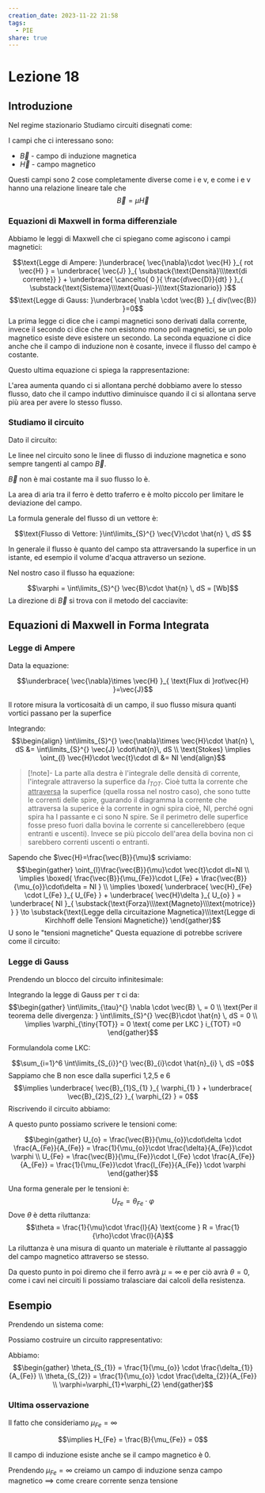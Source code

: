 ```yaml
---
creation_date: 2023-11-22 21:58
tags:
  - PIE
share: true
---
```

# Lezione 18

## Introduzione

Nel regime stazionario Studiamo circuiti disegnati come:

<!Diagramma transitore>

I campi che ci interessano sono:

- $\vec{B}$ - campo di induzione magnetica
- $\vec{H}$ - campo magnetico

Questi campi sono 2 cose completamente diverse come i e v, e come i e v hanno una relazione lineare tale che $$\vec{B}=\mu  \vec{H}$$

### Equazioni di Maxwell in forma differenziale

Abbiamo le leggi di Maxwell che ci spiegano come agiscono i campi magnetici:

$$\text{Legge di Ampere: }\underbrace{ \vec{\nabla}\cdot \vec{H} }_{ rot \vec{H} } = \underbrace{ \vec{J} }_{ \substack{\text{Densità}\\\text{di corrente}} } + \underbrace{ \cancelto{ 0 }{ \frac{d\vec{D}}{dt} } }_{ \substack{\text{Sistema}\\\text{Quasi-}\\\text{Stazionario}} }$$
$$\text{Legge di Gauss: }\underbrace{ \nabla \cdot \vec{B} }_{ div(\vec{B}) }=0$$
La prima legge ci dice che i campi magnetici sono derivati dalla corrente, invece il secondo ci dice che non esistono mono poli magnetici, se un polo magnetico esiste deve esistere un secondo. La seconda equazione ci dice anche che il campo di induzione non è cosante, invece il flusso del campo è costante.

Questo ultima equazione ci spiega la rappresentazione:

<!Diagramma calamita S-N con A>

L'area aumenta quando ci si allontana perché dobbiamo avere lo stesso flusso, dato che il campo induttivo diminuisce quando il ci si allontana serve più area per avere lo stesso flusso.

### Studiamo il circuito

Dato il circuito:

<!Diagramma circuito con area rossa>

Le linee nel circuito sono le linee di flusso di induzione magnetica e sono sempre tangenti al campo $\vec{B}$.

$\vec{B}$ non è mai costante ma il suo flusso lo è.

La area di aria tra il ferro è detto traferro e è molto piccolo per limitare le deviazione del campo.

La formula generale del flusso di un vettore è:

$$\text{Flusso di Vettore: }\int\limits_{S}^{} \vec{V}\cdot \hat{n} \, dS $$
<!Diagramma flusso>

In generale il flusso è quanto del campo sta attraversando la superfice in un istante, ed esempio il volume d'acqua attraverso un sezione.

Nel nostro caso il flusso ha equazione:

$$\varphi = \int\limits_{S}^{} \vec{B}\cdot  \hat{n} \, dS = [Wb]$$
La direzione di $\vec{B}$ si trova con il metodo del cacciavite:
<!Diagramma metodo del Cacciavite>

## Equazioni di Maxwell in Forma Integrata

### Legge di Ampere

Data la equazione:

$$\underbrace{ \vec{\nabla}\times \vec{H} }_{ \text{Flux di }rot\vec{H} }=\vec{J}$$

Il rotore misura la vorticosaità di un campo, il suo flusso misura quanti vortici passano per la superfice

Integrando:
$$\begin{align}
\int\limits_{S}^{} \vec{\nabla}\times \vec{H}\cdot  \hat{n} \, dS &= \int\limits_{S}^{} \vec{J} \cdot\hat{n}\, dS \\
\text{Stokes} \implies  \oint_{l} \vec{H}\cdot \vec{t}\cdot dl &= NI  
\end{align}$$
> [!note]- 
> La parte alla destra è l'integrale delle densità di corrente, l'integrale attraverso la superfice da $I_{TOT}$.
> Cioè tutta la corrente che <u>attraversa</u> la superfice (quella rossa nel nostro caso), che sono tutte le correnti delle spire, guarando il diagramma la corrente che attraversa la superice è la corrente in ogni spira cioè, NI, perché ogni spira ha I passante e ci sono N spire.
> Se il perimetro delle superfice fosse preso fuori dalla bovina le corrente si cancellerebbero (eque entranti e uscenti). Invece se più piccolo dell'area della bovina non ci sarebbero correnti uscenti o entranti.

Sapendo che $\vec{H}=\frac{\vec{B}}{\mu}$ scriviamo:
$$\begin{gather}
\oint_{l}\frac{\vec{B}}{\mu}\cdot \vec{t}\cdot dl=NI \\
\implies \boxed{ \frac{\vec{B}}{\mu_{Fe}}\cdot l_{Fe} + \frac{\vec{B}}{\mu_{o}}\cdot\delta = NI } \\
\implies \boxed{ \underbrace{ \vec{H}_{Fe} \cdot l_{Fe} }_{ U_{Fe} } + \underbrace{ \vec{H}\delta }_{ U_{o} } = \underbrace{ NI }_{ \substack{\text{Forza}\\\text{Magneto}\\\text{motrice}} } } \to \substack{\text{Legge della circuitazione Magnetica}\\\text{Legge di Kirchhoff delle Tensioni Magnetiche}}
\end{gather}$$
U sono le "tensioni magnetiche"
Questa equazione di potrebbe scrivere come il circuito:

<!Diagramma circuito con NI e U_Fe>


### Legge di Gauss

Prendendo un blocco del circuito infinitesimale:

<!Diagramma blocco per gauss>

Integrando la legge di Gauss per $\tau$ ci da:
$$\begin{gather}
\int\limits_{\tau}^{} \nabla \cdot \vec{B} \, = 0 \\
\text{Per il teorema delle divergenza: } \int\limits_{S}^{} \vec{B}\cdot  \hat{n} \, dS = 0 \\
\implies  \varphi_{\tiny{TOT}} = 0 \text{ come per LKC } i_{TOT} =0 
\end{gather}$$

Formulandola come LKC:

$$\sum_{i=1}^6 \int\limits_{S_{i}}^{} \vec{B}_{i}\cdot  \hat{n}_{i} \, dS =0$$
Sappiamo che B non esce dalla superfici 1,2,5 e 6
$$\implies \underbrace{ \vec{B}_{1}S_{1} }_{ \varphi_{1} } + \underbrace{ \vec{B}_{2}S_{2} }_{ \varphi_{2} } = 0$$
Riscrivendo il circuito abbiamo:

<!Diagramma circuito con varphi>

A questo punto possiamo scrivere le tensioni come:

$$\begin{gather}
U_{o} = \frac{\vec{B}}{\mu_{o}}\cdot\delta \cdot \frac{A_{Fe}}{A_{Fe}} = \frac{1}{\mu_{o}}\cdot \frac{\delta}{A_{Fe}}\cdot \varphi \\
U_{Fe} = \frac{\vec{B}}{\mu_{Fe}}\cdot l_{Fe} \cdot \frac{A_{Fe}}{A_{Fe}} = \frac{1}{\mu_{Fe}}\cdot \frac{l_{Fe}}{A_{Fe}} \cdot \varphi
\end{gather}$$

Una forma generale per le tensioni è:
$$U_{Fe} = \theta_{Fe}\cdot \varphi$$
Dove $\theta$ è detta riluttanza:
$$\theta = \frac{1}{\mu}\cdot \frac{l}{A} \text{come } R = \frac{1}{\rho}\cdot \frac{l}{A}$$
La riluttanza è una misura di quanto un materiale è riluttante al passaggio del campo magnetico attraverso se stesso.

Da questo punto in poi diremo che il ferro avrà $\mu=\infty$ e per ciò avrà $\theta=0$, come i cavi nei circuiti li possiamo tralasciare dai calcoli della resistenza.

## Esempio

Prendendo un sistema come:

<!Diagramma sistema in parallelo>

Possiamo costruire un circuito rappresentativo:
<!Diagramma circuito rappresentativo>

Abbiamo:
$$\begin{gather}
\theta_{S_{1}} = \frac{1}{\mu_{o}} \cdot \frac{\delta_{1}}{A_{Fe}} \\
\theta_{S_{2}} = \frac{1}{\mu_{o}} \cdot \frac{\delta_{2}}{A_{Fe}} \\
\varphi=\varphi_{1}+\varphi_{2}
\end{gather}$$
### Ultima osservazione

Il fatto che consideriamo $\mu_{Fe}=\infty$

$$\implies  H_{Fe} = \frac{B}{\mu_{Fe}} = 0$$

<!Diagramma circuito>

Il campo di induzione esiste anche se il campo magnetico è 0.

Prendendo $\mu_{Fe}=\infty$ creiamo un campo di induzione senza campo magnetico $\implies$ come creare corrente senza tensione

<!Diagramma corrente senza tensione>


